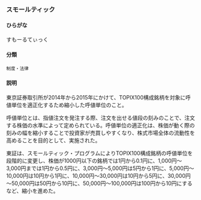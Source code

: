 <div style="display:none;">

## [あ行](securities-terms?id=あ行)
## [か行](securities-terms?id=か行)
## [さ行](securities-terms?id=さ行)

</div>

### スモールティック

#### ひらがな

すもーるてぃっく

#### 分類

`制度・法律`

#### 説明

東京証券取引所が2014年から2015年にかけて、TOPIX100構成銘柄を対象に呼値単位を適正化するため縮小した呼値単位のこと。
 
呼値単位とは、指値注文を発注する際、注文を出せる値段の刻みのことで、注文する株価の水準によって定められている。呼値単位の適正化は、株価が動く際の刻みの幅を縮小することで投資家が売買しやすくなり、株式市場全体の流動性を高めることを目的として、実施された。
 
東証は、スモールティック・プログラムによりTOPIX100構成銘柄の呼値単位を段階的に変更し、株価が1000円以下の銘柄では1円から0.1円に、1,000円～3,000円までは1円から0.5円に、3,000円～5,000円は5円から1円に、5,000円～10,000円は10円から1円に、10,000円～30,000円は10円から5円に、30,000円～50,000円は50円から10円に、50,000円～100,000円は100円から10円にするなど、縮小を進めた。

<div style="display:none;">

## [た行](securities-terms?id=た行)
## [な行](securities-terms?id=な行)
## [は行](securities-terms?id=は行)
## [ま行](securities-terms?id=ま行)
## [や行](securities-terms?id=や行)
## [ら行](securities-terms?id=ら行)
## [わ行](securities-terms?id=わ行)
## [英数字・記号](securities-terms?id=英数字・記号)

</div>

